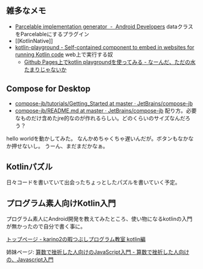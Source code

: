 ## 雑多なメモ

- [Parcelable implementation generator  -  Android Developers](https://developer.android.com/kotlin/parcelize) dataクラスをParcelableにするプラグイン
- [[KotlinNative]]
- [kotlin-playground - Self-contained component to embed in websites for running Kotlin code](https://jetbrains.github.io/kotlin-playground/) web上で実行する奴
   - [Github Pages上でkotlin playgroundを使ってみる - なーんだ、ただの水たまりじゃないか](https://karino2.github.io/2023/07/30/kotlin_playground_on_github_page.html)

## Compose for Desktop

- [compose-jb/tutorials/Getting_Started at master · JetBrains/compose-jb](https://github.com/JetBrains/compose-jb/tree/master/tutorials/Getting_Started)
- [compose-jb/README.md at master · JetBrains/compose-jb](https://github.com/JetBrains/compose-jb/blob/master/tutorials/Native_distributions_and_local_execution/README.md) 配り方。必要なものだけ含めたjre的なのが作れるらしい。どのくらいのサイズなんだろう？

hello worldを動かしてみた。
なんかめちゃくちゃ遅いんだが。ボタンもなかなか押せないし。
うーん、まだまだかなぁ。

## Kotlinパズル

日々コードを書いていて出会ったちょっとしたパズルを書いていく予定。

## プログラム素人向けKotlin入門

プログラム素人にAndroid開発を教えてみたところ、使い物になるkotlinの入門が無かったので自分で書く事に。

[トップページ - karino2の暇つぶしプログラム教室 kotlin編](https://karino2.github.io/kotlin-lesson/)

姉妹ページ: [算数で挫折した人向けのJavaScript入門 - 算数で挫折した人向けの、Javascript入門](https://karino2.github.io/js-introduction/)